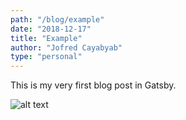 ```yaml
---
path: "/blog/example"
date: "2018-12-17"
title: "Example"
author: "Jofred Cayabyab"
type: "personal"
---
```


This is my very first blog post in Gatsby.

![alt text](./me.jpg "Logo Title Text 1")
